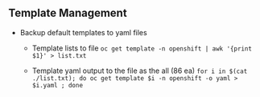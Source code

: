 ## Template Management


- Backup default templates to yaml files

  + Template lists to file
`oc get template -n openshift | awk '{print $1}' > list.txt`

  + Template yaml output to the file as the all (86 ea)
`for i in $(cat ./list.txt); do oc get template $i -n openshift -o yaml > $i.yaml ; done`
